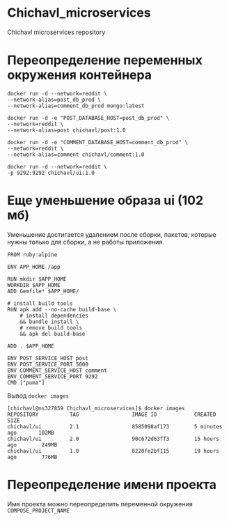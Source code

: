 # Chichavl_microservices
Chichavl microservices repository

# Переопределение переменных окружения контейнера

```
docker run -d --network=reddit \
--network-alias=post_db_prod \
--network-alias=comment_db_prod mongo:latest
 
docker run -d -e "POST_DATABASE_HOST=post_db_prod" \
--network=reddit \
--network-alias=post chichavl/post:1.0
 
docker run -d -e "COMMENT_DATABASE_HOST=comment_db_prod" \
--network=reddit \
--network-alias=comment chichavl/comment:1.0
 
docker run -d --network=reddit \
-p 9292:9292 chichavl/ui:1.0
```

# Еще уменьшение образа ui (102 мб)
Уменьшение достигается удалением после сборки, пакетов, которые нужны только для сборки, а не работы приложения.

```
FROM ruby:alpine

ENV APP_HOME /app

RUN mkdir $APP_HOME
WORKDIR $APP_HOME
ADD Gemfile* $APP_HOME/

# install build tools
RUN apk add --no-cache build-base \
    # install dependencies
    && bundle install \
    # remove build tools
    && apk del build-base
    
ADD . $APP_HOME

ENV POST_SERVICE_HOST post
ENV POST_SERVICE_PORT 5000
ENV COMMENT_SERVICE_HOST comment
ENV COMMENT_SERVICE_PORT 9292
CMD ["puma"]
```

Вывод `docker images`

```
[chichavl@ns327859 Chichavl_microservices]$ docker images
REPOSITORY          TAG                 IMAGE ID            CREATED             SIZE
chichavl/ui         2.1                 8585098af173        5 minutes ago       102MB
chichavl/ui         2.0                 90c672d63ff3        15 hours ago        249MB
chichavl/ui         1.0                 8228fe2bf115        19 hours ago        776MB
```

# Переопределение имени проекта
Имя проекта можно переопределить переменной окружения `COMPOSE_PROJECT_NAME`
